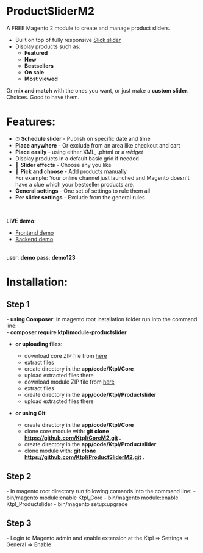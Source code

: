 # ProductSliderM2
A FREE Magento 2 module to create and manage product sliders.

- Built on top of fully responsive <a href="http://kenwheeler.github.io/slick/" target="_blank">Slick slider</a>
- Display products such as:
	-	**Featured**
	-	**New**
	-	**Bestsellers**
	-	**On sale**
	-	**Most viewed**

Or **mix and match** with the ones you want, or just make a **custom slider**. Choices. Good to have them.


# Features:
- ⏱ **Schedule slider** - Publish on specific date and time
- **Place anywhere** - Or exclude from an area like checkout and cart
- **Place easily** - using either XML, .phtml or a *widget*
- Display products in a default basic grid if needed
- 🎉 **Slider effects** - Choose any you like
- 🖖 **Pick and choose** - Add products manually <br/>
  For example: Your online channel just launched and Magento doesn't have a clue which your bestseller products are.
- **General settings** - One set of settings to rule them all
- **Per slider settings** - Exclude from the general rules

<br/>

**LIVE demo:**
- <a href="http://demo.ktpldev.com/" target="_blank">Frontend demo</a>
- <a href="http://demo.ktpldev.com/admin/" target="_blank">Backend demo</a>
<br/>
user: <strong>demo</strong>
pass: <strong>demo123</strong>

# Installation:
<h2>Step 1</h2>
- <strong>using Composer</strong>: in magento root installation folder run into the command line:<br/>
  - <strong>composer require ktpl/module-productslider</strong>
 
- <strong>or uploading files</strong>: 
	- download core ZIP file from <a href="https://github.com/Ktpl/CoreM2/archive/master.zip">here</a> 
	- extract files
	- create directory in the <strong>app/code/Ktpl/Core</strong>
	- upload extracted files there
	- download module ZIP file from <a href="https://github.com/Ktpl/ProductsliderM2/archive/master.zip">here</a> 
	- extract files
	- create directory in the <strong>app/code/Ktpl/Productslider</strong>
	- upload extracted files there

- <strong>or using Git</strong>:
	- create directory in the <strong>app/code/Ktpl/Core</strong>
	- clone core module with: <strong>git clone https://github.com/Ktpl/CoreM2.git .</strong>
	- create directory in the <strong>app/code/Ktpl/Productslider</strong>
	- clone module with: <strong>git clone https://github.com/Ktpl/ProductSliderM2.git .</strong>

<h2>Step 2</h2>
- In magento root directory run following comands into the command line:
	- bin/magento module:enable Ktpl_Core
	- bin/magento module:enable Ktpl_Productslider
  	- bin/magento setup:upgrade

<h2>Step 3</h2>
- Login to Magento admin and enable extension at the Ktpl => Settings => General => Enable
